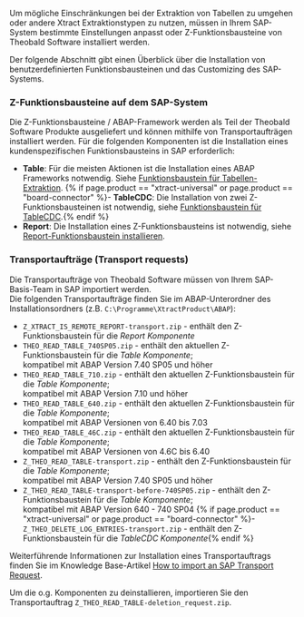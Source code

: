 Um mögliche Einschränkungen bei der Extraktion von Tabellen zu umgehen oder andere Xtract Extraktionstypen zu nutzen, 
müssen in Ihrem SAP-System bestimmte Einstellungen anpasst oder Z-Funktionsbausteine von Theobald Software installiert werden.

Der folgende Abschnitt gibt einen Überblick über die Installation von benutzerdefinierten Funktionsbausteinen und das Customizing des SAP-Systems.


### Z-Funktionsbausteine auf dem SAP-System

Die Z-Funktionsbausteine / ABAP-Framework werden als Teil der Theobald Software Produkte ausgeliefert und können mithilfe von Transportaufträgen installiert werden.
Für die folgenden Komponenten ist die Installation eines kundenspezifischen Funktionsbausteins in SAP erforderlich:

- **Table**: Für die meisten Aktionen ist die Installation eines ABAP Frameworks notwendig. Siehe [Funktionsbaustein für Tabellen-Extraktion](./sap-customizing/funktionsbaustein-fuer-table-extraktion). 
{% if page.product == "xtract-universal" or page.product == "board-connector" %}- **TableCDC**: Die Installation von zwei Z-Funktionsbausteinen ist notwendig, siehe [Funktionsbaustein für TableCDC](./sap-customizing/funktionsbaustein-fuer-tablecdc).{% endif %}
- **Report**: Die Installation eines Z-Funktionsbausteins ist notwendig, siehe [Report-Funktionsbaustein installieren](./sap-customizing/report-funktionsbaustein-installieren).

### Transportaufträge (Transport requests)
Die Transportaufträge von Theobald Software müssen von Ihrem SAP-Basis-Team in SAP importiert werden.<br>
Die folgenden Transportaufträge finden Sie im ABAP-Unterordner des Installationsordners (z.B. `C:\Programme\XtractProduct\ABAP`):

- `Z_XTRACT_IS_REMOTE_REPORT-transport.zip` - enthält den Z-Funktionsbaustein für die *Report Komponente*
- `THEO_READ_TABLE_740SP05.zip` - enthält den aktuellen Z-Funktionsbaustein für die *Table Komponente*; <br>kompatibel mit ABAP Version 7.40 SP05 und höher
- `THEO_READ_TABLE_710.zip` - enthält den aktuellen Z-Funktionsbaustein für die *Table Komponente*; <br>kompatibel mit ABAP Version 7.10 und höher
- `THEO_READ_TABLE_640.zip` - enthält den aktuellen Z-Funktionsbaustein für die *Table Komponente*; <br>kompatibel mit ABAP Versionen von 6.40 bis 7.03
- `THEO_READ_TABLE_46C.zip` - enthält den aktuellen Z-Funktionsbaustein für die *Table Komponente*; <br>kompatibel mit ABAP Versionen von 4.6C bis 6.40
- `Z_THEO_READ_TABLE-transport.zip` - enthält den Z-Funktionsbaustein für die *Table Komponente*; <br>kompatibel mit ABAP Version 7.40 SP05 und höher
- `Z_THEO_READ_TABLE-transport-before-740SP05.zip` - enthält den Z-Funktionsbaustein für die *Table Komponente*; <br> kompatibel mit ABAP Version 640 - 740 SP04 
{% if page.product == "xtract-universal" or page.product == "board-connector" %}- `Z_THEO_DELETE_LOG_ENTRIES-transport.zip` - enthält den Z-Funktionsbaustein für die *TableCDC Komponente*{% endif %}

Weiterführende Informationen zur Installation eines Transportauftrags finden Sie im Knowledge Base-Artikel [How to import an SAP Transport Request](https://kb.theobald-software.com/sap/how-to-import-an-sap-transport-request-with-the-transport-management-system-stms). <br>

Um die o.g. Komponenten zu deinstallieren, importieren Sie den Transportauftrag `Z_THEO_READ_TABLE-deletion_request.zip`.
